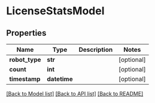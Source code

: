 # LicenseStatsModel

## Properties
Name | Type | Description | Notes
------------ | ------------- | ------------- | -------------
**robot_type** | **str** |  | [optional] 
**count** | **int** |  | [optional] 
**timestamp** | **datetime** |  | [optional] 

[[Back to Model list]](../README.md#documentation-for-models) [[Back to API list]](../README.md#documentation-for-api-endpoints) [[Back to README]](../README.md)


